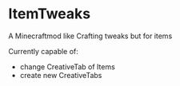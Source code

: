 # ItemTweaks
A Minecraftmod like Crafting tweaks but for items

Currently capable of:
<ul>
<li>change CreativeTab of Items</li>
<li>create new CreativeTabs</li>
</ul>
